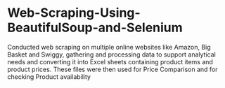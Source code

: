 # Web-Scraping-Using-BeautifulSoup-and-Selenium
Conducted web scraping on multiple online websites like Amazon, Big Basket and Swiggy, gathering  and processing data to support analytical needs and converting it into Excel sheets containing product  items and product prices. These files were then used for Price Comparison and for checking Product availability
